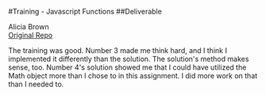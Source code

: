 #Training - Javascript Functions
##Deliverable

Alicia Brown
<br>[Original Repo](https://github.com/sf-wdi-31/functions-training)

The training was good. Number 3 made me think hard, and I think I implemented it differently than the solution. The solution's method makes sense, too. Number 4's solution showed me that I could have utilized the Math object more than I chose to in this assignment. I did more work on that than I needed to.
